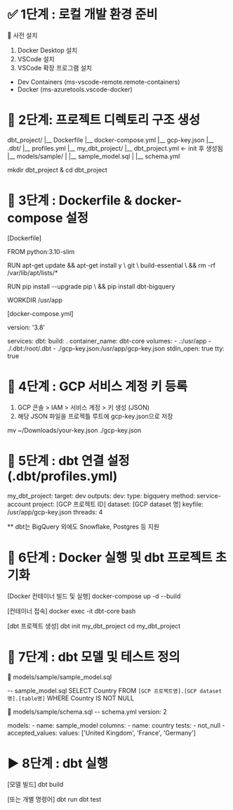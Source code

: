 # ✅ 1단계 : 로컬 개발 환경 준비
🧩 사전 설치
1. Docker Desktop 설치
2. VSCode 설치 
3. VSCode 확장 프로그램 설치 
- Dev Containers (ms-vscode-remote.remote-containers)
- Docker (ms-azuretools.vscode-docker)

# 📂 2단계: 프로젝트 디렉토리 구조 생성
dbt_project/
|__ Dockerfile
|__ docker-compose.yml
|__ gcp-key.json
|__ .dbt/
    |__ profiles.yml
|__ my_dbt_project/
    |__ dbt_project.yml     ← init 후 생성됨
    |__ models/sample/
    |   |__ sample_model.sql
    |    |__ schema.yml

mkdir dbt_project & cd dbt_project

# 🐳 3단계 : Dockerfile & docker-compose 설정

[Dockerfile]

FROM python:3.10-slim

RUN apt-get update && apt-get install y \  <!-- 최신 패키지 정보 업데이트 -->
    git \   <!-- 필요한 패키지 설치 -->
    build-essential \  <!-- 파이썬 패키지 설치 시 필요한 컴파일러 도구 세트 -->
    && rm -rf /var/lib/apt/lists/*  <!-- 캐시 정리 -->

RUN pip install --upgrade pip \  <!-- pip 최신화 -->
    && pip install dbt-bigquery  <!-- dbt-bigquery 설치 -->

WORKDIR /usr/app


[docker-compose.yml]

version: '3.8'

services:
    dbt:
        build: .
        container_name: dbt-core
        volumes:
            - .:/usr/app
            - ./.dbt:/root/.dbt
            - ./gcp-key.json:/usr/app/gcp-key.json
        stdin_open: true
        tty: true

# 🔑 4단계 : GCP 서비스 계정 키 등록
1. GCP 콘솔 > IAM > 서비스 계정 > 키 생성 (JSON)
2. 해당 JSON 파일을 프로젝틀 루트에 gcp-key.json으로 저장 

mv ~/Downloads/your-key.json ./gcp-key.json

# 🧩 5단계 : dbt 연결 설정 (.dbt/profiles.yml)
my_dbt_project: <!-- dbt 프로젝트 이름(dbt_project.yml의 "profile"값과 일치  -->
    target: dev <!-- 기본적으로 사용할 환경 설정 (outputs에서 어떤 환경 쓸지 지정) : dbt run, dbt build 등을 할 때 기본으로 사용할 환경 -->
    outputs: <!-- 환경 별 연결 설정을 담는 블록 -->
        dev: <!-- dev 환경설정 -->
            type: bigquery <!-- 사용할 데이터웨어하우스 : BigQuery -->
            method: service-account <!-- 인증방식 : GCP 서비스 계정 키 파일 사용 -->
            project: [GCP 프로젝트 ID]
            dataset: [GCP dataset 명] <!-- BigQuery에서 사용할 데이터셋 이름 (dbt 모델이 저장될 기본 데이터셋)-->
            keyfile: /usr/app/gcp-key.json <!-- 컨테이너 내 경로 기준 서비스 키 파일 위치(컨테이너 내 절대경로, docker-compose.yml에서 마운트된 위치와 일치) -->
            threads: 4 <!-- 동시에 실행할 쿼리수 -->

** dbt는 BigQuery 외에도 Snowflake, Postgres 등 지원
# 🧱 6단계 : Docker 실행 및 dbt 프로젝트 초기화 

[Docker 컨테이너 빌드 및 실행]
docker-compose up -d --build

[컨테이너 접속]
docker exec -it dbt-core bash

[dbt 프로젝트 생성]
dbt init my_dbt_project
cd my_dbt_project

# 🧪 7단계 : dbt 모델 및 테스트 정의
📄 models/sample/sample_model.sql

-- sample_model.sql
SELECT 
    Country
FROM `[GCP 프로젝트명].[GCP dataset명].[table명]`
WHERE Country IS NOT NULL

📄 models/sample/schema.sql
-- schema.yml
version: 2

models:
    - name: sample_model
      columns:
        - name: country
          tests:
            - not_null
            - accepted_values:
                values: ['United Kingdom', 'France', 'Germany']

# ▶️ 8단계 : dbt 실행
[모델 빌드]
dbt build

[또는 개별 명령어]
dbt run
dbt test
